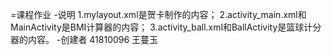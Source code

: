 =课程作业
-说明
1.mylayout.xml是贺卡制作的内容；
2.activity_main.xml和MainActivity是BMI计算器的内容；
3.activity_ball.xml和BallActivity是篮球计分器的内容。
-创建者
41810096 王蔓玉

